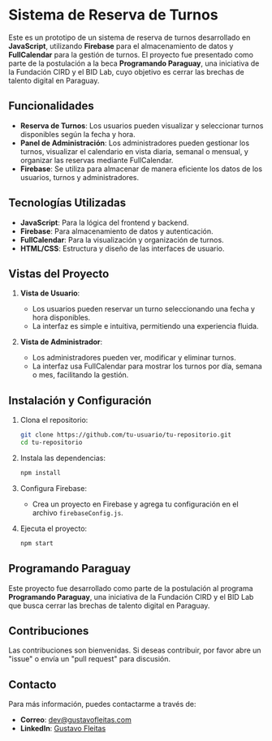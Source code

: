 
# Sistema de Reserva de Turnos

Este es un prototipo de un sistema de reserva de turnos desarrollado en **JavaScript**, utilizando **Firebase** para el almacenamiento de datos y **FullCalendar** para la gestión de turnos. El proyecto fue presentado como parte de la postulación a la beca **Programando Paraguay**, una iniciativa de la Fundación CIRD y el BID Lab, cuyo objetivo es cerrar las brechas de talento digital en Paraguay.

## Funcionalidades

- **Reserva de Turnos**: Los usuarios pueden visualizar y seleccionar turnos disponibles según la fecha y hora.
- **Panel de Administración**: Los administradores pueden gestionar los turnos, visualizar el calendario en vista diaria, semanal o mensual, y organizar las reservas mediante FullCalendar.
- **Firebase**: Se utiliza para almacenar de manera eficiente los datos de los usuarios, turnos y administradores.

## Tecnologías Utilizadas

- **JavaScript**: Para la lógica del frontend y backend.
- **Firebase**: Para almacenamiento de datos y autenticación.
- **FullCalendar**: Para la visualización y organización de turnos.
- **HTML/CSS**: Estructura y diseño de las interfaces de usuario.

## Vistas del Proyecto

1. **Vista de Usuario**: 
   - Los usuarios pueden reservar un turno seleccionando una fecha y hora disponibles.
   - La interfaz es simple e intuitiva, permitiendo una experiencia fluida.

2. **Vista de Administrador**: 
   - Los administradores pueden ver, modificar y eliminar turnos.
   - La interfaz usa FullCalendar para mostrar los turnos por día, semana o mes, facilitando la gestión.

## Instalación y Configuración

1. Clona el repositorio:
   ```bash
   git clone https://github.com/tu-usuario/tu-repositorio.git
   cd tu-repositorio
   ```

2. Instala las dependencias:
   ```bash
   npm install
   ```

3. Configura Firebase:
   - Crea un proyecto en Firebase y agrega tu configuración en el archivo `firebaseConfig.js`.

4. Ejecuta el proyecto:
   ```bash
   npm start
   ```

## Programando Paraguay

Este proyecto fue desarrollado como parte de la postulación al programa **Programando Paraguay**, una iniciativa de la Fundación CIRD y el BID Lab que busca cerrar las brechas de talento digital en Paraguay.

## Contribuciones

Las contribuciones son bienvenidas. Si deseas contribuir, por favor abre un "issue" o envía un "pull request" para discusión.

## Contacto

Para más información, puedes contactarme a través de:
- **Correo**: [dev@gustavofleitas.com ](mailto:dev@gustavofleitas.com )
- **LinkedIn**: [Gustavo Fleitas ](https://www.linkedin.com/in/gustavo-fleitas/)
